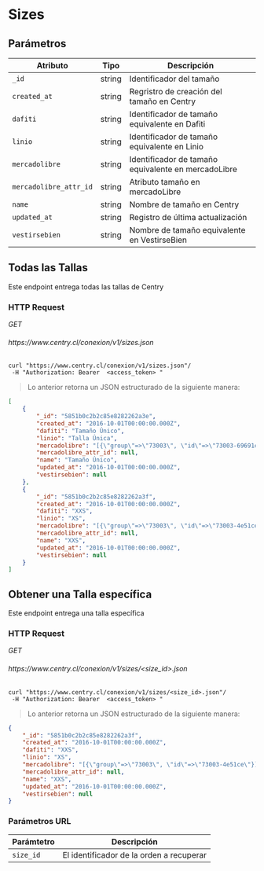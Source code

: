 # Sizes

## Parámetros

| Atributo               | Tipo   | Descripción                                         |
| ---------------------- | ------ | --------------------------------------------------- |
| `_id`                  | string | Identificador del tamaño                            |
| `created_at`           | string | Regristro de creación del tamaño en Centry          |
| `dafiti`               | string | Identificador de tamaño equivalente  en Dafiti      |
| `linio`                | string | Identificador de tamaño equivalente en Linio        |
| `mercadolibre`         | string | Identificador de tamaño equivalente en mercadoLibre |
| `mercadolibre_attr_id` | string | Atributo tamaño en mercadoLibre                     |
| `name`                 | string | Nombre de tamaño en Centry                          |
| `updated_at`           | string | Registro de última actualización                    |
| `vestirsebien`         | string | Nombre de tamaño equivalente en VestirseBien        |

## Todas las Tallas

Este endpoint entrega todas las tallas de Centry

### HTTP Request

<div class="api-endpoint">
  <div class="endpoint-data">
    <i class="label label-get">GET</i>
    <h6> https://www.centry.cl/conexion/v1/sizes.json </h6>
  </div>
</div>

```shell
curl "https://www.centry.cl/conexion/v1/sizes.json"/
 -H "Authorization: Bearer  <access_token> "
```

> Lo anterior retorna un JSON estructurado de la siguiente manera:

```json
[
    {
        "_id": "5851b0c2b2c85e8282262a3e",
        "created_at": "2016-10-01T00:00:00.000Z",
        "dafiti": "Tamaño Único",
        "linio": "Talla Única",
        "mercadolibre": "[{\"group\"=>\"73003\", \"id\"=>\"73003-69691c\"}]",
        "mercadolibre_attr_id": null,
        "name": "Tamaño Único",
        "updated_at": "2016-10-01T00:00:00.000Z",
        "vestirsebien": null
    },
    {
        "_id": "5851b0c2b2c85e8282262a3f",
        "created_at": "2016-10-01T00:00:00.000Z",
        "dafiti": "XXS",
        "linio": "XS",
        "mercadolibre": "[{\"group\"=>\"73003\", \"id\"=>\"73003-4e51ce\"}]",
        "mercadolibre_attr_id": null,
        "name": "XXS",
        "updated_at": "2016-10-01T00:00:00.000Z",
        "vestirsebien": null
    }
]
```

## Obtener una Talla específica

Este endpoint entrega una talla  específica

### HTTP Request

<div class="api-endpoint">
  <div class="endpoint-data">
    <i class="label label-get">GET</i>
    <h6> https://www.centry.cl/conexion/v1/sizes/&lt;size_id&gt;.json </h6>
  </div>
</div>

```shell
curl "https://www.centry.cl/conexion/v1/sizes/<size_id>.json"/
 -H "Authorization: Bearer  <access_token> "
```

> Lo anterior retorna un JSON estructurado de la siguiente manera:

```json
{
    "_id": "5851b0c2b2c85e8282262a3f",
    "created_at": "2016-10-01T00:00:00.000Z",
    "dafiti": "XXS",
    "linio": "XS",
    "mercadolibre": "[{\"group\"=>\"73003\", \"id\"=>\"73003-4e51ce\"}]",
    "mercadolibre_attr_id": null,
    "name": "XXS",
    "updated_at": "2016-10-01T00:00:00.000Z",
    "vestirsebien": null
}
```

### Parámetros URL

Parámtetro | Descripción
---------- | ----------------------------------------
`size_id`  | El identificador de la orden a recuperar

